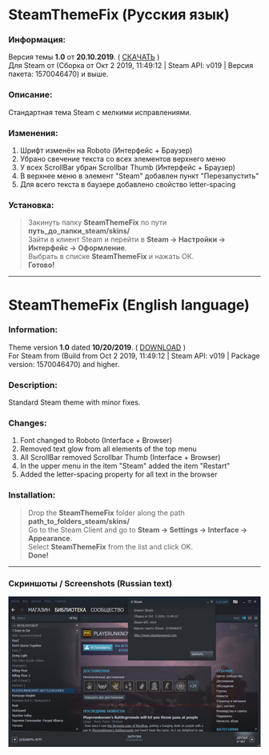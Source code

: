 # SteamThemeFix (Русския язык)

### Информация:
Версия темы **1.0** от **20.10.2019**. ( [СКАЧАТЬ](https://github.com/scerka/steam-theme-fix/archive/1.0.zip "Ссылка на скачивание") )  
Для Steam от (Сборка от Окт 2 2019, 11:49:12 | Steam API: v019 | Версия пакета: 1570046470) и выше.

### Описание:
Стандартная тема Steam с мелкими исправлениями.

### Изменения:
1. Шрифт изменён на Roboto (Интерфейс + Браузер)
2. Убрано свечение текста со всех элементов верхнего меню
3. У всех ScrollBar убран Scrollbar Thumb (Интерфейс + Браузер)
4. В верхнее меню в элемент "Steam" добавлен пункт "Перезапустить"
5. Для всего текста в баузере добавлено свойство letter-spacing

### Установка:
>Закинуть папку **SteamThemeFix** по пути **путь_до_папки_steam/skins/**  
>Зайти в клиент Steam и перейти в **Steam -> Настройки -> Интерфейс -> Оформление**.  
>Выбрать в списке **SteamThemeFix** и нажать ОК.  
>**Готово!**

***

# SteamThemeFix (English language)

### Information:
Theme version **1.0** dated **10/20/2019**. ( [DOWNLOAD](https://github.com/scerka/steam-theme-fix/archive/1.0.zip "Download link") )  
For Steam from (Build from Oct 2 2019, 11:49:12 | Steam API: v019 | Package version: 1570046470) and higher.

### Description:
Standard Steam theme with minor fixes.

### Changes:
1. Font changed to Roboto (Interface + Browser)
2. Removed text glow from all elements of the top menu
3. All ScrollBar removed Scrollbar Thumb (Interface + Browser)
4. In the upper menu in the item "Steam" added the item "Restart"
5. Added the letter-spacing property for all text in the browser

### Installation:
>Drop the **SteamThemeFix** folder along the path **path_to_folders_steam/skins/**  
> Go to the Steam Client and go to **Steam -> Settings -> Interface -> Appearance**.  
> Select **SteamThemeFix** from the list and click OK.  
>**Done!**

***

### Скриншоты / Screenshots (Russian text)
![Img](/Screenshots/GameLibrary.jpg?raw=true "Библиотека | Game Library")
